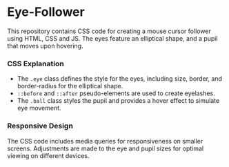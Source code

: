 # Eye-Follower

This repository contains CSS code for creating a mouse cursor follower using HTML, CSS and JS. The eyes feature an elliptical shape, and a pupil that moves upon hovering.

### CSS Explanation

- The `.eye` class defines the style for the eyes, including size, border, and border-radius for the elliptical shape.
- `::before` and `::after` pseudo-elements are used to create eyelashes.
- The `.ball` class styles the pupil and provides a hover effect to simulate eye movement.

### Responsive Design

The CSS code includes media queries for responsiveness on smaller screens. Adjustments are made to the eye and pupil sizes for optimal viewing on different devices.
